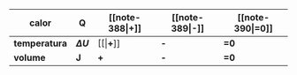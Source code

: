 | calor           | Q              | [[note-388\|+]] | [[note-389\|**-**]] | [[note-390\|=0]] |
| --------------- | -------------- | --------------- | ------------------- | ---------------- |
| **temperatura** | **$\Delta U$** | [[\|**+**]]     | **-**               | **=0**           |
| **volume**      | **J**          | **+**           | **-**               | **=0**           |
